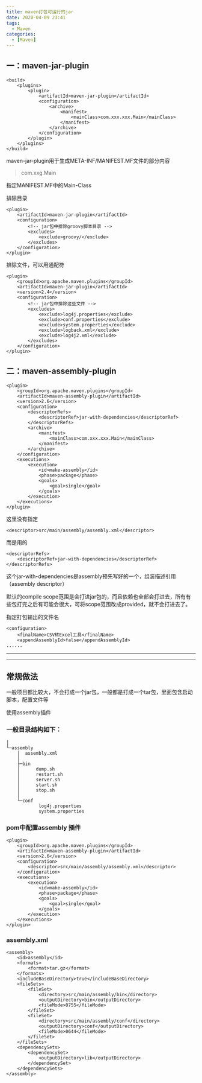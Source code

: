 ```yaml
---
title: maven打包可运行的jar
date: 2020-04-09 23:41
tags: 
  - Maven
categories:
  - [Maven]
---
```


## 一：maven-jar-plugin
```
<build>
	<plugins>
		<plugin>
			<artifactId>maven-jar-plugin</artifactId>
			<configuration>
				<archive>
					<manifest>
						<mainClass>com.xxx.xxx.Main</mainClass>
					</manifest>
				</archive>
			</configuration>
		</plugin>
	</plugins>
</build>
```
maven-jar-plugin用于生成META-INF/MANIFEST.MF文件的部分内容  
><mainClass>com.xxg.Main</mainClass>

指定MANIFEST.MF中的Main-Class

排除目录
```
<plugin>
	<artifactId>maven-jar-plugin</artifactId>
	<configuration>
		<!-- jar包中排除groovy脚本目录 -->
		<excludes>
			<exclude>groovy/</exclude>
		</excludes>
	</configuration>
</plugin>
```
排除文件，可以用通配符
```
<plugin>
	<groupId>org.apache.maven.plugins</groupId>
	<artifactId>maven-jar-plugin</artifactId>
	<version>2.4</version>
	<configuration>
		<!-- jar包中排除这些文件 -->
		<excludes>
			<exclude>log4j.properties</exclude>
			<exclude>conf.properties</exclude>
			<exclude>system.properties</exclude>
			<exclude>logback.xml</exclude>
			<exclude>log4j2.xml</exclude>
		</excludes>
	</configuration>
</plugin>
```


## 二：maven-assembly-plugin

```
<plugin>
	<groupId>org.apache.maven.plugins</groupId>
	<artifactId>maven-assembly-plugin</artifactId>
	<version>2.6</version>
	<configuration>
		<descriptorRefs>
			<descriptorRef>jar-with-dependencies</descriptorRef>
		</descriptorRefs>
		<archive>
			<manifest>
				<mainClass>com.xxx.xxx.Main</mainClass>
			</manifest>
		</archive>
	</configuration>
	<executions>
		<execution>
			<id>make-assembly</id>
			<phase>package</phase>
			<goals>
				<goal>single</goal>
			</goals>
		</execution>
	</executions>
</plugin>
```

这里没有指定
```
<descriptor>src/main/assembly/assembly.xml</descriptor>  
```
而是用的
```		
<descriptorRefs>
	<descriptorRef>jar-with-dependencies</descriptorRef>
</descriptorRefs>
```
这个jar-with-dependencies是assembly预先写好的一个，组装描述引用（assembly descriptor）

默认的compile scope范围是会打进jar包的，而且依赖也全部会打进去，所有有些包打完之后有可能会很大，可将scope范围改成provided，就不会打进去了。

指定打包输出的文件名
```
<configuration>
	<finalName>CSV转Excel工具</finalName>
	<appendAssemblyId>false</appendAssemblyId>
......
```

---

---


## 常规做法

一般项目都比较大，不会打成一个jar包，一般都是打成一个tar包，里面包含启动脚本，配置文件等
 
使用assembly插件  


### 一般目录结构如下：
```
│
└─assembly
	│  assembly.xml
	│
	├─bin
	│      dump.sh
	│      restart.sh
	│      server.sh
	│      start.sh
	│      stop.sh
	│
	└─conf
			log4j.properties
			system.properties
```

### pom中配置assembly 插件
```
<plugin>
    <groupId>org.apache.maven.plugins</groupId>
    <artifactId>maven-assembly-plugin</artifactId>
    <version>2.6</version>
    <configuration>
        <descriptor>src/main/assembly/assembly.xml</descriptor>
    </configuration>
    <executions>
        <execution>
            <id>make-assembly</id>
            <phase>package</phase>
            <goals>
                <goal>single</goal>
            </goals>
        </execution>
    </executions>
</plugin>
```
 
### assembly.xml
```
<assembly>
	<id>assembly</id>
	<formats>
		<format>tar.gz</format>
	</formats>
	<includeBaseDirectory>true</includeBaseDirectory>
	<fileSets>
		<fileSet>
			<directory>src/main/assembly/bin</directory>
			<outputDirectory>bin</outputDirectory>
			<fileMode>0755</fileMode>
		</fileSet>
		<fileSet>
			<directory>src/main/assembly/conf</directory>
			<outputDirectory>conf</outputDirectory>
			<fileMode>0644</fileMode>
		</fileSet>
	</fileSets>
	<dependencySets>
		<dependencySet>
			<outputDirectory>lib</outputDirectory>
		</dependencySet>
	</dependencySets>
</assembly>
```
 



